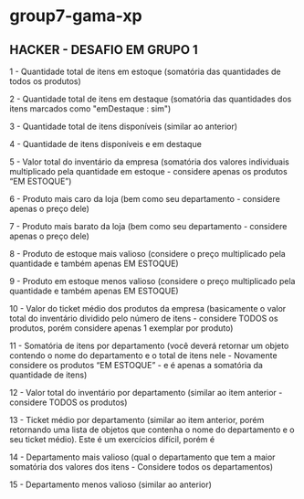 # group7-gama-xp
## HACKER - DESAFIO EM GRUPO 1


1 - Quantidade total de itens em estoque (somatória das quantidades de todos os produtos)

2 - Quantidade total de itens em destaque (somatória das quantidades dos itens marcados como "emDestaque : sim")

3 - Quantidade total de itens disponíveis (similar ao anterior)

4 - Quantidade de itens disponíveis e em destaque

5 - Valor total do inventário da empresa (somatória dos valores individuais multiplicado pela quantidade em estoque - considere apenas os produtos “EM ESTOQUE”)

6 - Produto mais caro da loja (bem como seu departamento - considere apenas o preço dele)

7 - Produto mais barato da loja (bem como seu departamento - considere apenas o preço dele)

8 - Produto de estoque mais valioso (considere o preço multiplicado pela quantidade e também apenas EM ESTOQUE)

9 - Produto em estoque menos valioso (considere o preço multiplicado pela quantidade e também apenas EM ESTOQUE)

10 - Valor do ticket médio dos produtos da empresa (basicamente o valor total do inventário dividido pelo número de itens - considere TODOS os produtos, porém considere apenas 1 exemplar por produto)

11 - Somatória de itens por departamento (você deverá retornar um objeto contendo o nome do departamento e o total de itens nele - Novamente considere os produtos “EM ESTOQUE” - e é apenas a somatória da quantidade de itens)

12 - Valor total do inventário por departamento (similar ao item anterior - considere TODOS os produtos)

13 - Ticket médio por departamento (similar ao item anterior, porém retornando uma lista de objetos que contenha o nome do departamento e o seu ticket médio). Este é um exercícios difícil, porém é 

14 - Departamento mais valioso (qual o departamento que tem a maior somatória dos valores dos itens - Considere todos os departamentos)

15 - Departamento menos valioso (similar ao anterior)
